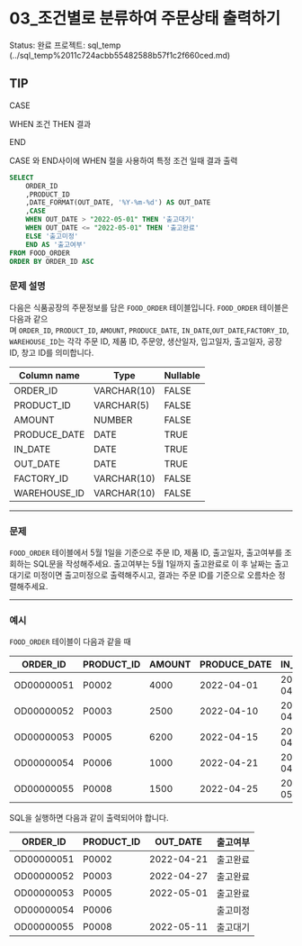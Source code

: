 # 03_조건별로 분류하여 주문상태 출력하기

Status: 완료
프로젝트: sql_temp (../sql_temp%2011c724acbb55482588b57f1c2f660ced.md)

## TIP

CASE 

WHEN  조건 THEN 결과

END

CASE 와 END사이에 WHEN 절을 사용하여 특정 조건 일때 결과 출력

```sql
SELECT
    ORDER_ID
    ,PRODUCT_ID
    ,DATE_FORMAT(OUT_DATE, '%Y-%m-%d') AS OUT_DATE
    ,CASE
    WHEN OUT_DATE > "2022-05-01" THEN '출고대기'
    WHEN OUT_DATE <= "2022-05-01" THEN '출고완료'
    ELSE '출고미정'
    END AS '출고여부'
FROM FOOD_ORDER
ORDER BY ORDER_ID ASC
```

### **문제 설명**

다음은 식품공장의 주문정보를 담은 `FOOD_ORDER` 테이블입니다. `FOOD_ORDER` 테이블은 다음과 같으며 `ORDER_ID`, `PRODUCT_ID`, `AMOUNT`, `PRODUCE_DATE`, `IN_DATE`,`OUT_DATE`,`FACTORY_ID`, `WAREHOUSE_ID`는 각각 주문 ID, 제품 ID, 주문양, 생산일자, 입고일자, 출고일자, 공장 ID, 창고 ID를 의미합니다.

| Column name | Type | Nullable |
| --- | --- | --- |
| ORDER_ID | VARCHAR(10) | FALSE |
| PRODUCT_ID | VARCHAR(5) | FALSE |
| AMOUNT | NUMBER | FALSE |
| PRODUCE_DATE | DATE | TRUE |
| IN_DATE | DATE | TRUE |
| OUT_DATE | DATE | TRUE |
| FACTORY_ID | VARCHAR(10) | FALSE |
| WAREHOUSE_ID | VARCHAR(10) | FALSE |

---

### 문제

`FOOD_ORDER` 테이블에서 5월 1일을 기준으로 주문 ID, 제품 ID, 출고일자, 출고여부를 조회하는 SQL문을 작성해주세요. 출고여부는 5월 1일까지 출고완료로 이 후 날짜는 출고 대기로 미정이면 출고미정으로 출력해주시고, 결과는 주문 ID를 기준으로 오름차순 정렬해주세요.

---

### 예시

`FOOD_ORDER` 테이블이 다음과 같을 때

| ORDER_ID | PRODUCT_ID | AMOUNT | PRODUCE_DATE | IN_DATE | OUT_DATE | FACTORY_ID | WAREHOUSE_ID |
| --- | --- | --- | --- | --- | --- | --- | --- |
| OD00000051 | P0002 | 4000 | 2022-04-01 | 2022-04-21 | 2022-04-21 | FT19970003 | WH0005 |
| OD00000052 | P0003 | 2500 | 2022-04-10 | 2022-04-27 | 2022-04-27 | FT19970003 | WH0006 |
| OD00000053 | P0005 | 6200 | 2022-04-15 | 2022-04-30 | 2022-05-01 | FT19940003 | WH0003 |
| OD00000054 | P0006 | 1000 | 2022-04-21 | 2022-04-30 | NULL | FT19940003 | WH0009 |
| OD00000055 | P0008 | 1500 | 2022-04-25 | 2022-05-11 | 2022-05-11 | FT19980003 | WH0009 |

SQL을 실행하면 다음과 같이 출력되어야 합니다.

| ORDER_ID | PRODUCT_ID | OUT_DATE | 출고여부 |
| --- | --- | --- | --- |
| OD00000051 | P0002 | 2022-04-21 | 출고완료 |
| OD00000052 | P0003 | 2022-04-27 | 출고완료 |
| OD00000053 | P0005 | 2022-05-01 | 출고완료 |
| OD00000054 | P0006 |  | 출고미정 |
| OD00000055 | P0008 | 2022-05-11 | 출고대기 |